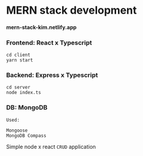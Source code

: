 # MERN stack development
#### mern-stack-kim.netlify.app

### Frontend: React x Typescript
```
cd client
yarn start
```
### Backend: Express x Typescript
```
cd server
node index.ts
```
### DB: MongoDB
```
Used: 

Mongoose
MongoDB Compass
```

Simple node x react `CRUD` application
